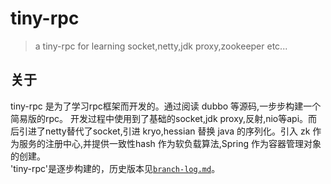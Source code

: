 # tiny-rpc
> a tiny-rpc for learning socket,netty,jdk proxy,zookeeper etc...
## 关于
tiny-rpc 是为了学习rpc框架而开发的。通过阅读 dubbo 等源码,一步步构建一个简易版的rpc。
开发过程中使用到了基础的socket,jdk proxy,反射,nio等api。而后引进了netty替代了socket,引进 kryo,hessian 替换 java 的序列化。引入 zk 作为服务的注册中心,并提供一致性hash 作为软负载算法,Spring 作为容器管理对象的创建。  
'tiny-rpc'是逐步构建的，历史版本见[`branch-log.md`](https://github.com/yenvhang/tiny-rpc/blob/master/branch-log.md)。



  
